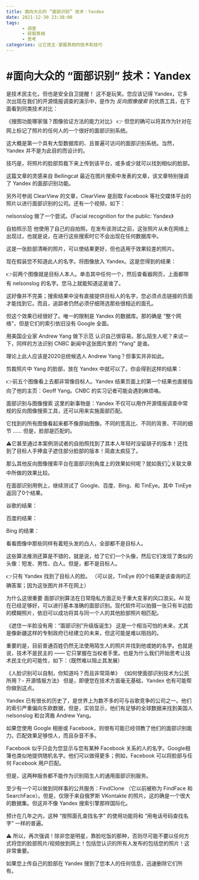 ```yaml
---
title: 面向大众的 “面部识别” 技术：Yandex
date: 2021-12-30 23:38:08
tags:
      - 调查
      - 获取真相
      - 思考
categories: 让它民主-掌握真相的技术和技巧
---
```

#  #面向大众的 “面部识别” 技术：Yandex
 
是技术民主化，但也是安全自卫提醒！
这不是玩笑。您应该记得 Yandex，它多次出现在我们的开源情报调查的演示中，是作为 *反向图像搜索* 的优质工具，在下面看到同类技术对比：

《搜图功能哪家强？图像验证方法的能力对比》
👉 但您的确可以将其作为针对在网上标记了照片的任何人的一个很好的面部识别系统。

这大概是第一个具有大型数据库的、且普遍可访问的面部识别系统。当然，Yandex 并不是为此目的而设计的。

技巧是，将照片的脸部剪裁下来上传到该平台，或多或少就可以找到相似的脸部。

这篇文章的灵感来自 Bellingcat 最近在图片搜索中发表的文章，该文章特别强调了 Yandex 的面部识别功能。

另外可参阅 ClearView 的文章，ClearView 是刮取 Facebook 等社交媒体平台的照片以进行面部识别的公司。还有一个视频，如下：



nelsonslog 做了一个尝试。《Facial recognition for the public: Yandex》

自拍照示范
他使用了自己的自拍照。在发布该测试之前，这张照片从未在网络上出现过，也就是说，在进行这些搜索时它不会出现在任何数据库中。

这是一张脸部清晰的照片，可以使结果更好，但也适用于效果较差的照片。

现在假装您不知道此人的名字。将图像放入 Yandex。这是您得到的结果：

👉前两个图像就是目标人本人。单击其中任何一个，然后查看器网页，上面都带有 nelsonslog 的名字。您马上就能知道这是谁了。

这好像并不完美；搜索结果中没有直接提供目标人的名字，您必须点击链接的页面才能找到它。而且，追踪者仍然必须仔细筛选那些很相近的面孔。

但这个效果已经很好了。唯一的限制是 Yandex 的数据库。那的确是 “整个网络”，但是它们的索引依旧没有 Google 全面。

用美国企业家 Andrew Yang 做下示范
认识自己很容易。那么陌生人呢？来试一下，同样的方法识别 CNBC 新闻中这张图片里的 “Yang” 是谁。

理论上此人应该是2020总统候选人 Andrew Yang？但事实并非如此。

剪裁照片中 Yang 的脸部，放在 Yandex 中就可以了。你会得到这样的结果：

👉前五个图像看上去都非常像目标人。Yandex 结果页面上的第一个结果也直接指向了他的主页：Geoff Yang。CNBC 的实习记者可能会遇到麻烦咯。

面部识别与图像搜索
这里的新事物是：Yandex 不仅可以用作开源情报调查中常规的反向图像搜索工具，还可以用来实施面部匹配。

它找到的所有图像看起来都不像原始图像。不同的宽高比、不同的背景、不同的细节 …… 但是，脸部是匹配的。

⚠️它甚至通过本案例测试者的自拍照找到了其本人年轻时没留胡子的版本！还找到了目标人手捧盒子遮住部分脸部的版本！简直太疯狂了。

那么其他反向图像搜索平台在面部识别角度上的效果如何呢？就如我们👆关联文章中所做的效果比较。

在面部识别用例上，继续测试了 Google、百度、Bing、和 TinEye。其中 TinEye 返回了0个结果。

谷歌的结果：

百度的结果：

Bing 的结果：

看看图像中那些同样有着短头发的白人，全部都不是目标人。

这些算法推测还算是不错的，就是说，给了它们一个头像，然后它们发现了类似的头像：短发、男性、白人。但是，都不是目标人。

👉只有 Yandex 找到了目标人的脸。 （可以说，TinEye 的0个结果是该查询的正确答案；因为这张图片并不在网上）

为什么这很重要
面部识别算法在日常隐私方面正处于重大变革的风口浪尖。AI 现在已经足够好，可以进行基本准确的面部识别。现代软件可以拍摄一张只有半边脸的模糊照片，依旧可以成功将其与同一个人的其他脸部照片相匹配。

《遮住一半脸没有用：“面部识别”升级版诞生》
这是一个相当可怕的未来，尤其是像新疆这样的专制政府已经建立的未来，但这可能是难以阻挡的。

重要的是，目前普通百姓仍然无法使用陌生人的照片并找到他或她的名字。也就是说，技术不是民主的 —— 它只掌握在当权者手里。也是为什么我们开始思考让技术民主化的可能性，如下：（既然难以阻止其发展）

《人脸识别可以自制，你知道吗？而且非常简单》
《如何使面部识别技术为公民所用？- 开源情报方法》
但是，即便您在技术方面毫无基础，Yandex 也有可能帮你做到这点。

Yandex 已有很长的历史了，是世界上为数不多的可与谷歌竞争的公司之一。他们的索引严重偏向东欧数据，但是，实验显示，他们有足够的全球数据来找到美国人 nelsonslog 和台湾裔 Andrew Yang。

如果您使用 Google 相册或 Facebook，则很有可能已经领教了他们的面部识别能力。匹配效果足够惊人，而且杂音不多。

Facebook 似乎只会为您显示与您有某种 Facebook 关系的人的名字。Google相簿也类似地提供随机名字。他们可以做得更多；例如，Facebook 可以将脸部与任何 Facebook 用户匹配。

但是，这两种服务都不能作为识别陌生人的通用面部识别服务。

至少有一个可以做到同样事的公共服务：FindClone （它以前被称为 FindFace 和 SearchFace）。但是，仅限于来自俄罗斯 VKontakte 的照片。这的确是一个很大的数据集。但这并不像 Yandex 搜索引擎那样国际化。

预计在几年之内，这种 “按照面孔查找名字” 的使用功能将和 “用电话号码查找名字” 一样的普遍。

⚠️ 所以，再次强调！除非您是明星，靠脸吃饭的那种，否则尽可能不要以任何方式将您的脸部照片/视频放到网上！包括您认识的所有人发布的包括您的照片！这非常重要。

如果您上传自己的脸部在 Yandex 搜到了您本人的任何信息，迅速删除它们所有。